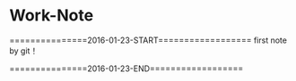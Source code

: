 # Work-Note
===============2016-01-23-START==================
first note by git！

===============2016-01-23-END==================
